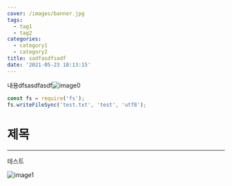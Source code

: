```yaml
---
cover: /images/banner.jpg
tags:
  - tag1
  - tag2
categories:
  - category1
  - category2
title: sadfasdfsadf
date: '2021-05-23 18:13:15'
---
```

내용dfsasdfasdf![image0](/images/2021-05-23_181315/image0)

```js
const fs = require('fs');
fs.writeFileSync('test.txt', 'test', 'utf8');
```

# 제목

---
테스트

![image1](/images/2021-05-23_181315/image1)
